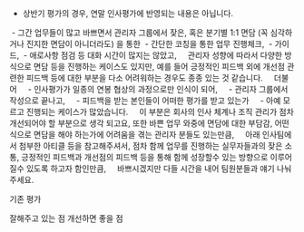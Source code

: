 
 - 상반기 평가의 경우, 연말 인사평가에 반영되는 내용은 아닙니다. 

 - 그간 업무들이 많고 바쁘면서 관리자 그룹에서 잦은, 혹은 분기별 1:1 면담 (꼭 심각하거나 진지한 면담이 아니더라도) 을 통한 
	 - 간단한 코칭을 통한 업무 진행체크, 
	 - 가이드, 
	 - 애로사항 점검 
	등 대화 시간이 많지는 않았고, 
   관리자 성향에 따라서 다양한 방식으로 면담 등을 진행하는 케이스도 있지만, 예를 들어 긍정적인 피드백 외에 개선점 관련한 피드백 등에 대한 부분을 다소 어려워하는 경우도 종종 있는 것 같습니다. 
   더불어 
    - 인사평가가 일종의 연봉 협상의 과정으로만 인식이 되어, 
    - 관리자 그룹에서 작성으로 끝나고, 
    - 피드백을 받는 본인들이 어떠한 평가를 받고 있는가
    - 아예 모르고 진행되는 케이스가 많았습니다. 
   이 부분은 회사의 인사 체계나 조직 관리가 점차 개선되어야 할 부분으로 생각 되고요, 또한 바쁜 업무 와중에 면담에 대한 부담감, 어떤 식으로 면담을 해야 하는가에 어려움을 겪는 관리자 분들도 있는만큼, 
   아래 인사팀에서 첨부한 아티클 등을 참고해주셔서, 점차 함께 업무를 진행하는 실무자들과의 잦은 소통, 긍정적인 피드백과 개선점의 피드백 등을 통해 함께 성장할수 있는 방향으로 이루어질수 있도록 하고자 함인만큼, 
   바쁘시겠지만 다들 시간을 내어 팀원분들과 얘기 나눠주세요.




기존 평가

잘해주고 있는 점
개선하면 좋을 점